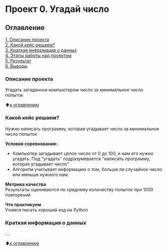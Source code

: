 # Проект 0. Угадай число

## Оглавление
[1. Описание проекта](https://github.com/Viktor-31/sf_dst182_viktor/main/project_0/README.md#описание-проекта)\
[2. Какой кейс решаем?](https://github.com/Viktor-31/sf_dst182_viktor/main/project_0/README.md#какой-кейс-решаем)\
[3. Краткая информация о данных](https://github.com/Viktor-31/sf_dst182_viktor/main/project_0/README.md#краткая-информация-о-данных)\
[4. Этапы работы над проектом](https://github.com/Viktor-31/sf_dst182_viktor/main/project_0/README.md#этапы-работы-над-проектом)\
[5. Результат](https://github.com/Viktor-31/sf_dst182_viktor/main/project_0/README.md#результат)\
[6. Выводы](https://github.com/Viktor-31/sf_dst182_viktor/main/project_0/README.md#выводы)

### Описание проекта
Угадать загаданное компьютером число за минимальное число попыток

:arrow_up:[к оглавлению](https://github.com/Viktor-31/sf_dst182_viktor/blob/main/README.md#Оглавление)

### Какой кейс решаем?
Нужно написать программу, которая угадывает число за минимальное число попыток

**Условия соревнования:**
- Компьютер загадывает целое число от 0 до 100, и нам его нужно угадать. Под "угадать" подразумевается "написать программу, которая угадывает число"
- Алгоритм учитывает информацию о том, больше ли случайное число или меньше нужного нам.

**Метрика качества**\
Результаты оцениваются по среднему количеству попыток при 1000 повторений

**Что практикуем**\
Учимся писать хороший код на Python

### Краткая информация о данных
....

:arrow_up:[к оглавлению](https://github.com/Viktor-31/sf_dst182_viktor/blob/main/README.md#Оглавление)